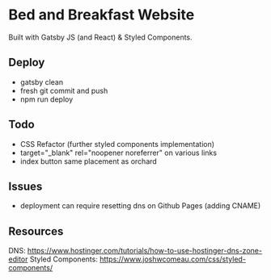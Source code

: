# Bed and Breakfast Website

Built with Gatsby JS (and React) & Styled Components.  

## Deploy

- gatsby clean
- fresh git commit and push
- npm run deploy

## Todo

- CSS Refactor (further styled components implementation)
- target="_blank" rel="noopener noreferrer" on various links
- index button same placement as orchard

## Issues

- deployment can require resetting dns on Github Pages (adding CNAME)

## Resources

DNS: <https://www.hostinger.com/tutorials/how-to-use-hostinger-dns-zone-editor>
Styled Components: <https://www.joshwcomeau.com/css/styled-components/>
